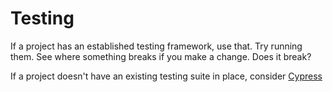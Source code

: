 # Testing

If a project has an established testing framework, use that. Try running them. See where something breaks if you make a change. Does it break? 

If a project doesn't have an existing testing suite in place, consider [Cypress](cypress.md)
